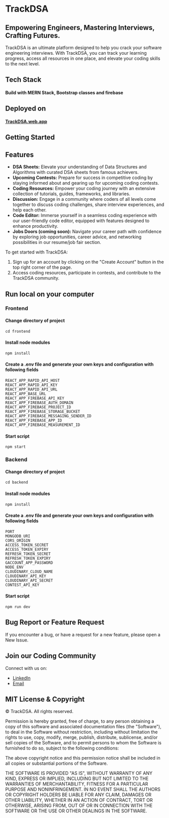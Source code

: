 # TrackDSA

## Empowering Engineers, Mastering Interviews, Crafting Futures.

TrackDSA is an ultimate platform designed to help you crack your software engineering interviews. With TrackDSA, you can track your learning progress, access all resources in one place, and elevate your coding skills to the next level.

## Tech Stack
 #### Build with MERN Stack, Bootstrap classes and firebase 
## Deployed on
#### [TrackDSA.web.app](https://TrackDSA.web.app/)
## Getting Started
## Features

- **DSA Sheets:** Elevate your understanding of Data Structures and Algorithms with curated DSA sheets from famous achievers.
- **Upcoming Contests:** Prepare for success in competitive coding by staying informed about and gearing up for upcoming coding contests.
- **Coding Resources:** Empower your coding journey with an extensive collection of tutorials, guides, frameworks, and libraries.
- **Discussion:** Engage in a community where coders of all levels come together to discuss coding challenges, share interview experiences, and help each other.
- **Code Editor:** Immerse yourself in a seamless coding experience with our user-friendly code editor, equipped with features designed to enhance productivity.
- **Jobs Doors (coming soon):** Navigate your career path with confidence by exploring job opportunities, career advice, and networking possibilities in our resume/job fair section.



To get started with TrackDSA:
1. Sign up for an account by clicking on the "Create Account" button in the top right corner of the page.
2. Access coding resources, participate in contests, and contribute to the TrackDSA community.

## Run local on your computer
### Frontend
#### Change directory of project
```
cd frontend
```
#### Install node modules
```
npm install
```
#### Create a .env file and generate your own keys and configuration with following fields
```
REACT_APP_RAPID_API_HOST
REACT_APP_RAPID_API_KEY
REACT_APP_RAPID_API_URL
REACT_APP_BASE_URL
REACT_APP_FIREBASE_API_KEY
REACT_APP_FIREBASE_AUTH_DOMAIN
REACT_APP_FIREBASE_PROJECT_ID
REACT_APP_FIREBASE_STORAGE_BUCKET
REACT_APP_FIREBASE_MESSAGING_SENDER_ID
REACT_APP_FIREBASE_APP_ID
REACT_APP_FIREBASE_MEASUREMENT_ID
```
#### Start script
```
npm start
```
### Backend
#### Change directory of project
```
cd backend
```
#### Install node modules
```
npm install
```
#### Create a .env file and generate your own keys and configuration with following fields
```
PORT
MONGODB_URI 
CORS_ORIGIN
ACCESS_TOKEN_SECRET
ACCESS_TOKEN_EXPIRY
REFRESH_TOKEN_SECRET
REFRESH_TOKEN_EXPIRY
GACCOUNT_APP_PASSWORD
NODE_ENV
CLOUDINARY_CLOUD_NAME
CLOUDINARY_API_KEY
CLOUDINARY_API_SECRET
CONTEST_API_KEY
```
#### Start script
```
npm run dev
```


## Bug Report or Feature Request
If you encounter a bug, or have a request for a new feature, please open a New Issue.


## Join our Coding Community

Connect with us on:
- [LinkedIn](https://www.linkedin.com/in/theparvshah/)
- [Email](mailto:parvshah1712@gmail.com)

## MIT License & Copyright

© TrackDSA. All rights reserved.

Permission is hereby granted, free of charge, to any person obtaining a copy
of this software and associated documentation files (the "Software"), to deal
in the Software without restriction, including without limitation the rights
to use, copy, modify, merge, publish, distribute, sublicense, and/or sell
copies of the Software, and to permit persons to whom the Software is
furnished to do so, subject to the following conditions:

The above copyright notice and this permission notice shall be included in all
copies or substantial portions of the Software.

THE SOFTWARE IS PROVIDED "AS IS", WITHOUT WARRANTY OF ANY KIND, EXPRESS OR
IMPLIED, INCLUDING BUT NOT LIMITED TO THE WARRANTIES OF MERCHANTABILITY,
FITNESS FOR A PARTICULAR PURPOSE AND NONINFRINGEMENT. IN NO EVENT SHALL THE
AUTHORS OR COPYRIGHT HOLDERS BE LIABLE FOR ANY CLAIM, DAMAGES OR OTHER
LIABILITY, WHETHER IN AN ACTION OF CONTRACT, TORT OR OTHERWISE, ARISING FROM,
OUT OF OR IN CONNECTION WITH THE SOFTWARE OR THE USE OR OTHER DEALINGS IN THE
SOFTWARE.

